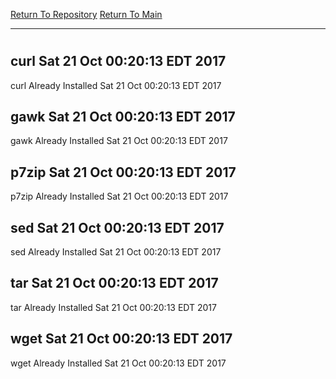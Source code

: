 [Return To Repository](https://github.com/deathbybandaid/piholeparser/)
[Return To Main](https://github.com/deathbybandaid/piholeparser/blob/master/RecentRunLogs/Mainlog.md)
____________________________________
# 
## curl Sat 21 Oct 00:20:13 EDT 2017
curl Already Installed Sat 21 Oct 00:20:13 EDT 2017
## gawk Sat 21 Oct 00:20:13 EDT 2017
gawk Already Installed Sat 21 Oct 00:20:13 EDT 2017
## p7zip Sat 21 Oct 00:20:13 EDT 2017
p7zip Already Installed Sat 21 Oct 00:20:13 EDT 2017
## sed Sat 21 Oct 00:20:13 EDT 2017
sed Already Installed Sat 21 Oct 00:20:13 EDT 2017
## tar Sat 21 Oct 00:20:13 EDT 2017
tar Already Installed Sat 21 Oct 00:20:13 EDT 2017
## wget Sat 21 Oct 00:20:13 EDT 2017
wget Already Installed Sat 21 Oct 00:20:13 EDT 2017
